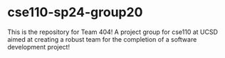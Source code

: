 # cse110-sp24-group20
This is the repository for Team 404! A project group for cse110 at UCSD aimed at creating a robust team for the completion of a software development project!
